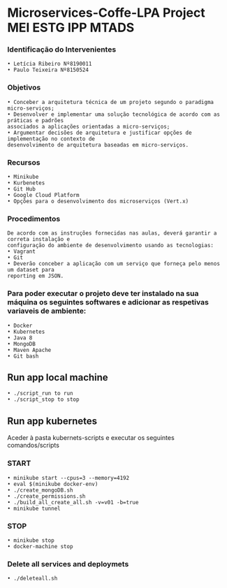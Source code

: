 # Microservices-Coffe-LPA Project MEI ESTG IPP MTADS

### Identificação do Intervenientes
```
• Letícia Ribeiro Nº8190011
• Paulo Teixeira Nº8150524
```

### Objetivos
```
• Conceber a arquitetura técnica de um projeto segundo o paradigma micro-serviços;
• Desenvolver e implementar uma solução tecnológica de acordo com as práticas e padrões
associados a aplicações orientadas a micro-serviços;
• Argumentar decisões de arquitetura e justificar opções de implementação no contexto de
desenvolvimento de arquitetura baseadas em micro-serviços.
```

### Recursos
```
• Minikube
• Kurbenetes
• Git Hub
• Google Cloud Platform
• Opções para o desenvolvimento dos microserviços (Vert.x)
```

### Procedimentos
```
De acordo com as instruções fornecidas nas aulas, deverá garantir a correta instalação e
configuração do ambiente de desenvolvimento usando as tecnologias:
• Vagrant
• Git
• Deverão conceber a aplicação com um serviço que forneça pelo menos um dataset para
reporting em JSON.
```

### Para poder executar o projeto deve ter instalado na sua máquina os seguintes softwares e adicionar as respetivas variaveis de ambiente:

```
• Docker
• Kubernetes
• Java 8
• MongoDB
• Maven Apache
• Git bash
```

## Run app local machine

```
• ./script_run to run
• ./script_stop to stop
```

## Run app kubernetes
   
Aceder à pasta kubernets-scripts e executar os seguintes comandos/scripts

### START

```
• minikube start --cpus=3 --memory=4192
• eval $(minikube docker-env)
• ./create_mongoDB.sh
• ./create_permissions.sh
• ./build_all_create_all.sh -v=v01 -b=true
• minikube tunnel
```

### STOP

```
• minikube stop
• docker-machine stop
```

### Delete all services and deploymets
```
• ./deleteall.sh
```
